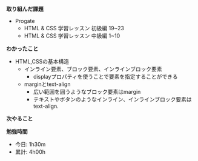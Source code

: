 **取り組んだ課題**
- Progate
  - HTML & CSS 学習レッスン 初級編 19~23
  - HTML & CSS 学習レッスン 中級編 1~10

**わかったこと**
- HTML,CSSの基本構造
  - インライン要素、ブロック要素、インラインブロック要素
    - displayプロパティを使うことで要素を指定することができる
  - marginとtext-align
    - 広い範囲を囲うようなブロック要素はmargin
    - テキストやボタンのようなインライン、インラインブロック要素はtext-align. 
  
**次やること** 

**勉強時間**  
- 今日: 1h30m
- 累計: 4h00h
